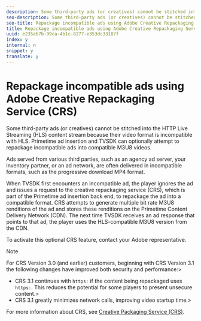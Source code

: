 ```yaml
---
description: Some third-party ads (or creatives) cannot be stitched into the HTTP Live Streaming (HLS) content stream because their video format is incompatible with HLS. Primetime ad insertion and TVSDK can optionally attempt to repackage incompatible ads into compatible M3U8 videos.
seo-description: Some third-party ads (or creatives) cannot be stitched into the HTTP Live Streaming (HLS) content stream because their video format is incompatible with HLS. Primetime ad insertion and TVSDK can optionally attempt to repackage incompatible ads into compatible M3U8 videos.
seo-title: Repackage incompatible ads using Adobe Creative Repackaging Service (CRS)
title: Repackage incompatible ads using Adobe Creative Repackaging Service (CRS)
uuid: e235ab7b-99ca-4b1c-8277-e353dc33107f
index: y
internal: n
snippet: y
translate: y
---
```


# Repackage incompatible ads using Adobe Creative Repackaging Service (CRS)

Some third-party ads (or creatives) cannot be stitched into the HTTP Live Streaming (HLS) content stream because their video format is incompatible with HLS. Primetime ad insertion and TVSDK can optionally attempt to repackage incompatible ads into compatible M3U8 videos.

Ads served from various third parties, such as an agency ad server, your inventory partner, or an ad network, are often delivered in incompatible formats, such as the progressive download MP4 format. 

When TVSDK first encounters an incompatible ad, the player ignores the ad and issues a request to the creative repackaging service (CRS), which is part of the Primetime ad insertion back end, to repackage the ad into a compatible format. CRS attempts to generate multiple bit rate M3U8 renditions of the ad and stores these renditions on the Primetime Content Delivery Network (CDN). The next time TVSDK receives an ad response that points to that ad, the player uses the HLS-compatible M3U8 version from the CDN. 

To activate this optional CRS feature, contact your Adobe representative. 
>[!NOTE]
>
>For CRS Version 3.0 (and earlier) customers, beginning with CRS Version 3.1 the following changes have improved both security and performance:>
>* CRS 3.1 continues with `https:` if the content being repackaged uses `https:`. This reduces the potential for some players to present unsecure content.>
>* CRS 3.1 greatly minimizes network calls, improving video startup time.>
>
>



For more information about CRS, see [Creative Packaging Service (CRS)](http://help.adobe.com/en_US/primetime/crs/index.html). 

